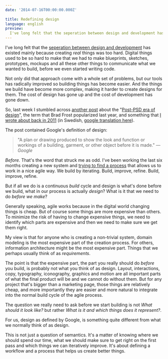 ```yaml
---
date: '2014-07-16T00:00:00.000Z'
 
title: Redefining design
language: english
preview:
  I've long felt that the seperation between design and development has existed mainly because creating *real* things was too hard.
---
```


I've long felt that the [seperation between design and development](/who-is-a-designer/) has existed mainly because creating _real_ things was too hard. Digital things used to be so hard to make that we had to make blueprints, sketches, prototypes, mockups and all these other things to communicate what we wanted to build, before we even started writing code.

Not only did that approach come with a whole set of problems, but our tools has radically improved so building things has become easier. And the things we build have become more complex, making it harder to create designs for them. The cost of design has gone up and the cost of development has gone down.

So, last week I stumbled across [another post](https://medium.com/@trevorconnolly/the-post-psd-era-doesnt-want-to-kill-designers-4281d505fd9a) about the "[Post-PSD era of design](http://bradfrostweb.com/blog/post/the-post-psd-era/)", the term that Brad Frost popularized last year, and something that [I wrote about back in 2011](http://eldh.co/slutet-p-photoshop-eran/) (in Swedish, [google translation here](http://www.google.com/translate?hl=en&ie=UTF8&sl=auto&tl=en&u=http%3A%2F%2Feldh.co%2Fslutet-p-photoshop-eran%2F)).

The post contained Google's definition of design:

> "A plan or drawing produced to show the look and function or workings of a building, garment, or other object before it is made."
> _— Google_

_Before._ That's the word that struck me as odd. I've been working the last six months creating a new system and [trying to find a process](http://eldh.co/finding-a-process) that allows us to work in a nice agile way. We build by iterating. Build, improve, refine. Build, improve, refine.

But if all we do is a continuous _build_ cycle and design is what's done before we build, what in our process is actually _design_? What is it that we need to do _before we make_?

Generally speaking, agile works because in the digital world changing things is cheap. But of course some things are more expensive than others. To minimize the risk of having to change expensive things, we need to identify which parts are expensive and then we need to make sure we get them right.

My view is that for anyone who is creating a non-trivial system, domain modeling is the most expensive part of the creation process. For others, information architecture might be the most expensive part. Things that we perhaps usually think of as _requirements_.

The point is that the expensive part, the part you really should do _before_ you build, is probably not what you think of as design. Layout, interactions, copy, typography, iconography, graphics and motion are all important parts of what the final product will be and we cannot do without them. But for any project that's bigger than a marketing page, those things are relatively cheap, and more importantly they are easier and more natural to integrate into the normal build cycle of the agile process.

The question we really need to ask before we start building is not _What should it look like?_ but rather _What is it and which things does it represent?_.

For us, design as defined by Google, is something quite different from what we normally think of as design.

This is not just a question of semantics. It's a matter of knowing where we should spend our time, what we should make sure to get right on the first pass and which things we can iteratively improve. It's about defining a workflow and a process that helps us create better things.
